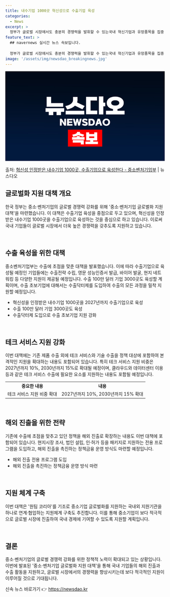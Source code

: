 ```yaml
---
title: 내수기업 1000곳 혁신성으로 수출기업 육성
categories:
  - News
excerpt: >
  정부가 글로벌 시장에서도 충분히 경쟁력을 발휘할 수 있는국내 혁신기업과 유망품목을 집중 발굴육성하는 한편,새…
feature_text: >
  ## navernews 실시간 뉴스 속보입니다.

  정부가 글로벌 시장에서도 충분히 경쟁력을 발휘할 수 있는국내 혁신기업과 유망품목을 집중 발굴육성하는 한편,새…
image: '/assets/img/newsdao_breakingnews.jpg'
---
```


![뉴스다오 속보](/assets/img/newsdao_breakingnews.jpg)

<p>출처: <a href="https://newsdao.kr/3754" rel="dofollow">혁신성 인정받은 내수기업 1000곳, 수출기업으로 육성한다 - 중소벤처기업부</a> | 뉴스다오</p>

<h2 data-ke-size="size26">글로벌화 지원 대책 개요</h2>
한국 정부는 중소·벤처기업의 글로벌 경쟁력 강화를 위해 '중소·벤처기업 글로벌화 지원 대책'을 마련했습니다. 이 대책은 수출기업 육성을 중점으로 두고 있으며, 혁신성을 인정받은 내수기업 1000곳을 수출기업으로 육성하는 것을 중심으로 하고 있습니다. 이로써 국내 기업들이 글로벌 시장에서 더욱 높은 경쟁력을 갖추도록 지원하고 있습니다.

<p data-ke-size="size16">&nbsp;</p>

<h2 data-ke-size="size26">수출 육성을 위한 대책</h2>
중소벤처기업부는 수출에 초점을 맞춘 대책을 발표했습니다. 이에 따라 수출기업으로 육성될 예정인 기업들에는 수출전략 수립, 영문 성능인증서 발급, 바이어 발굴, 현지 네트워킹 등 다양한 지원이 제공될 예정입니다. 수출 100만 달러 기업 3000곳도 육성할 계획이며, 수출 초보기업에 대해서는 수출닥터제를 도입하여 수출의 모든 과정을 밀착 지원할 예정입니다.

<ul>
    <li>혁신성을 인정받은 내수기업 1000곳을 2027년까지 수출기업으로 육성</li>
    <li>수출 100만 달러 기업 3000곳도 육성</li>
    <li>수출닥터제 도입으로 수출 초보기업 지원 강화</li>
</ul>

<p data-ke-size="size16">&nbsp;</p>

<h2 data-ke-size="size26">테크 서비스 지원 강화</h2>
이번 대책에는 기존 제품 수출 외에 테크 서비스와 기술 수출을 정책 대상에 포함하여 본격적인 지원을 확대하는 내용도 포함되어 있습니다. 특히 테크 서비스 지원 비중은 2027년까지 10%, 2030년까지 15%로 확대될 예정이며, 클라우드와 데이터센터 이용 등과 같은 테크 서비스 수출에 필요한 요소를 지원하는 내용도 포함될 예정입니다.

<table>
	<tr>
		<td style="text-align: center; height: 17px;"><b>중요한 내용</b></td>
		<td style="text-align: center; height: 17px;"><b>내용</b></td>
	</tr>
	<tr>
		<td style="text-align: center; height: 17px;">테크 서비스 지원 비중 확대</td>
		<td style="text-align: center; height: 17px;">2027년까지 10%, 2030년까지 15% 확대</td>
	</tr>
</table>

<p data-ke-size="size16">&nbsp;</p>

<h2 data-ke-size="size26">해외 진출을 위한 전략</h2>
기존에 수출에 초점을 맞추고 있던 정책을 해외 진출로 확장하는 내용도 이번 대책에 포함되어 있습니다. 현지시장 조사, 법인 설립, 인·허가 등을 패키지로 지원하는 전용 프로그램을 도입하고, 해외 진출을 촉진하는 정책금융 운영 방식도 마련할 예정입니다.

<ul>
    <li>해외 진출 전용 프로그램 도입</li>
    <li>해외 진출을 촉진하는 정책금융 운영 방식 마련</li>
</ul>

<p data-ke-size="size16">&nbsp;</p>

<h2 data-ke-size="size26">지원 체계 구축</h2>
이번 대책은 '원팀 코리아'를 기조로 중소기업 글로벌화를 지원하는 국내외 지원기관을 하나로 연계·협업하는 지원체계 구축도 추진합니다. 이를 통해 중소기업이 보다 적극적으로 글로벌 시장에 진출하여 국내 경제에 기여할 수 있도록 지원할 계획입니다.

<p data-ke-size="size16">&nbsp;</p>

<h2 data-ke-size="size26">결론</h2>
중소·벤처기업의 글로벌 경쟁력 강화를 위한 정책적 노력이 확대되고 있는 상황입니다. 이번에 발표된 '중소·벤처기업 글로벌화 지원 대책'을 통해 국내 기업들의 해외 진출과 수출 활동을 지원하고, 글로벌 시장에서의 경쟁력을 향상시키는데 보다 적극적인 지원이 이루어질 것으로 기대됩니다. 

신속 뉴스 바로가기 👉 <a href="https://newsdao.kr" rel="dofollow">https://newsdao.kr</a>


